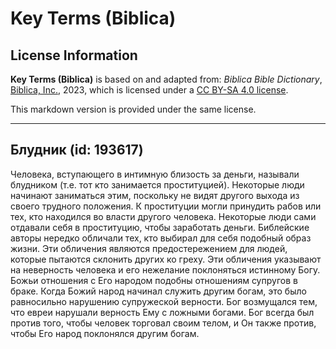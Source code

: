 # Key Terms (Biblica)

## License Information

**Key Terms (Biblica)** is based on and adapted from: _Biblica Bible Dictionary_, [Biblica, Inc.](https://www.biblica.com/), 2023, which is licensed under a [CC BY-SA 4.0 license](https://creativecommons.org/licenses/by-sa/4.0/legalcode.en).

This markdown version is provided under the same license.



--------------------------------

## Блудник (id: 193617)

Человека, вступающего в интимную близость за деньги, называли блудником (т.е. тот кто занимается проституцией). Некоторые люди начинают заниматься этим, поскольку не видят другого выхода из своего трудного положения. К проституции могли принудить рабов или тех, кто находился во власти другого человека. Некоторые люди сами отдавали себя в проституцию, чтобы заработать деньги. Библейские авторы нередко обличали тех, кто выбирал для себя подобный образ жизни. Эти обличения являются предостережением для людей, которые пытаются склонить других ко греху. Эти обличения указывают на неверность человека и его нежелание поклоняться истинному Богу. Божьи отношения с Его народом подобны отношениям супругов в браке. Когда Божий народ начинал служить другим богам, это было равносильно нарушению супружеской верности. Бог возмущался тем, что евреи нарушали верность Ему с ложными богами. Бог всегда был против того, чтобы человек торговал своим телом, и Он также против, чтобы Его народ поклонялся другим богам. 


